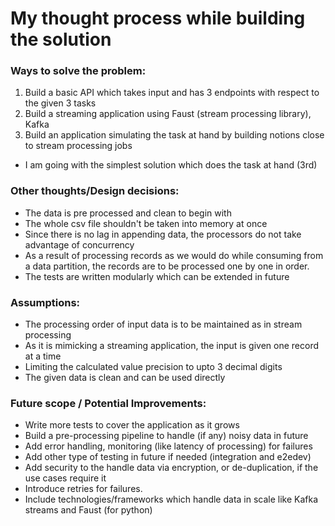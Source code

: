# My thought process while building the solution

### Ways to solve the problem:

1. Build a basic API which takes input and has 3 endpoints with respect to the given 3 tasks
2. Build a streaming application using Faust (stream processing library), Kafka
3. Build an application simulating the task at hand by building notions close to stream processing jobs
- I am going with the simplest solution which does the task at hand (3rd)

### Other thoughts/Design decisions:

- The data is pre processed and clean to begin with
- The whole csv file shouldn't be taken into memory at once
- Since there is no lag in appending data, the processors do not take advantage of concurrency
- As a result of processing records as we would do while consuming from a data partition, the records are to be processed one by one in order.
- The tests are written modularly which can be extended in future

### Assumptions: 

- The processing order of input data is to be maintained as in stream processing
- As it is mimicking a streaming application, the input is given one record at a time
- Limiting the calculated value precision to upto 3 decimal digits
- The given data is clean and can be used directly

### Future scope / Potential Improvements:

- Write more tests to cover the application as it grows
- Build a pre-processing pipeline to handle (if any) noisy data in future
- Add error handling, monitoring (like latency of processing) for failures
- Add other type of testing in future if needed (integration and e2edev)
- Add security to the handle data via encryption, or de-duplication, if the use cases require it
- Introduce retries for failures.
- Include technologies/frameworks which handle data in scale like Kafka streams and Faust (for python)
